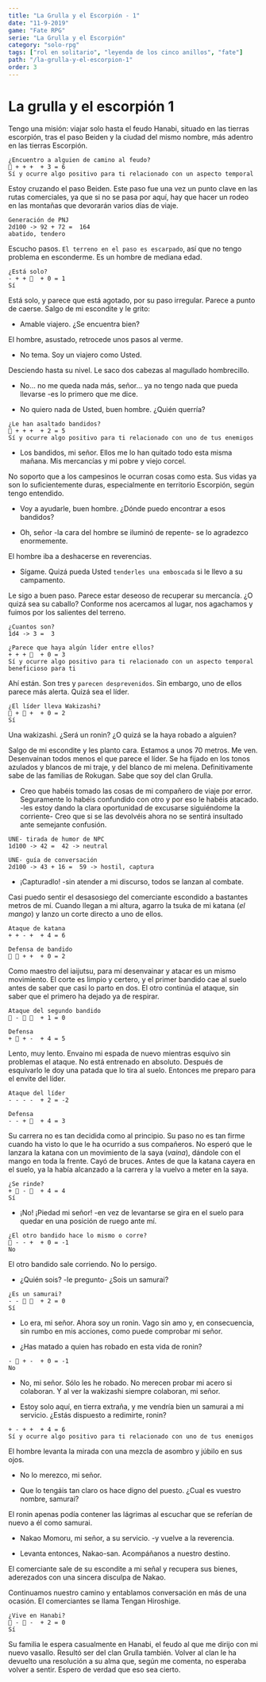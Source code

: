 ```yaml
---
title: "La Grulla y el Escorpión - 1"
date: "11-9-2019"
game: "Fate RPG"
serie: "La Grulla y el Escorpión"
category: "solo-rpg"
tags: ["rol en solitario", "leyenda de los cinco anillos", "fate"]
path: "/la-grulla-y-el-escorpion-1"
order: 3
---
```


# La grulla y el escorpión 1

Tengo una misión: viajar solo hasta el feudo Hanabi, situado en las tierras escorpión, tras el paso Beiden y la ciudad del mismo nombre, más adentro en las tierras Escorpión.

```
¿Encuentro a alguien de camino al feudo?
͸ + + +  + 3 = 6
Sí y ocurre algo positivo para ti relacionado con un aspecto temporal
```

Estoy cruzando el paso Beiden. Este paso fue una vez un punto clave en las rutas comerciales, ya que si no se pasa por aquí, hay que hacer un rodeo en las montañas que devorarán varios días de viaje.

```
Generación de PNJ
2d100 -> 92 + 72 =  164
abatido, tendero
```

Escucho pasos. `El terreno en el paso es escarpado`, así que no tengo problema en esconderme. Es un hombre de mediana edad.

```
¿Está solo?
- + + ͸  + 0 = 1
Sí
```

Está solo, y parece que está agotado, por su paso irregular. Parece a punto de caerse. Salgo de mi escondite y le grito:

- Amable viajero. ¿Se encuentra bien?

El hombre, asustado, retrocede unos pasos al verme.

- No tema. Soy un viajero como Usted.

Desciendo hasta su nivel. Le saco dos cabezas al magullado hombrecillo.

- No... no me queda nada más, señor... ya no tengo nada que pueda llevarse -es lo primero que me dice.

- No quiero nada de Usted, buen hombre. ¿Quién querría?

```
¿Le han asaltado bandidos?
͸ + + +  + 2 = 5
Sí y ocurre algo positivo para ti relacionado con uno de tus enemigos
```

- Los bandidos, mi señor. Ellos me lo han quitado todo esta misma mañana. Mis mercancías y mi pobre y viejo corcel.

No soporto que a los campesinos le ocurran cosas como esta. Sus vidas ya son lo suficientemente duras, especialmente en territorio Escorpión, según tengo entendido.

- Voy a ayudarle, buen hombre. ¿Dónde puedo encontrar a esos bandidos?

- Oh, señor -la cara del hombre se iluminó de repente- se lo agradezco enormemente.

El hombre iba a deshacerse en reverencias.

- Sígame. Quizá pueda Usted `tenderles una emboscada` si le llevo a su campamento.

Le sigo a buen paso. Parece estar deseoso de recuperar su mercancía. ¿O quizá sea su caballo? Conforme nos acercamos al lugar, nos agachamos y fuimos por los salientes del terreno.

```
¿Cuantos son?
1d4 -> 3 =  3
```

```
¿Parece que haya algún líder entre ellos?
+ + + ͸  + 0 = 3
Sí y ocurre algo positivo para ti relacionado con un aspecto temporal beneficioso para ti
```

Ahí están. Son tres y `parecen desprevenidos`. Sin embargo, uno de ellos parece más alerta. Quizá sea el líder.

```
¿El líder lleva Wakizashi?
͸ + ͸ +  + 0 = 2
Sí
```

Una wakizashi. ¿Será un ronin? ¿O quizá se la haya robado a alguien?

Salgo de mi escondite y les planto cara. Estamos a unos 70 metros. Me ven. Desenvainan todos menos el que parece el líder. Se ha fijado en los tonos azulados y blancos de mi traje, y del blanco de mi melena. Definitivamente sabe de las familias de Rokugan. Sabe que soy del clan Grulla.

- Creo que habéis tomado las cosas de mi compañero de viaje por error. Seguramente lo habéis confundido con otro y por eso le habéis atacado. -les estoy dando la clara oportunidad de excusarse siguiéndome la corriente- Creo que si se las devolvéis ahora no se sentirá insultado ante semejante confusión.

```
UNE- tirada de humor de NPC
1d100 -> 42 =  42 -> neutral
```

```
UNE- guía de conversación
2d100 -> 43 + 16 =  59 -> hostil, captura
```

- ¡Capturadlo! -sin atender a mi discurso, todos se lanzan al combate.

Casi puedo sentir el desasosiego del comerciante escondido a bastantes metros de mí. Cuando llegan a mi altura, agarro la tsuka de mi katana (_el mango_) y lanzo un corte directo a uno de ellos.

```
Ataque de katana
+ + - +  + 4 = 6
```

```
Defensa de bandido
͸ ͸ + +  + 0 = 2
```

Como maestro del iaijutsu, para mí desenvainar y atacar es un mismo movimiento. El corte es limpio y certero, y el primer bandido cae al suelo antes de saber que casi lo parto en dos. El otro continúa el ataque, sin saber que el primero ha dejado ya de respirar.

```
Ataque del segundo bandido
͸ - ͸ ͸  + 1 = 0
```

```
Defensa
+ ͸ + -  + 4 = 5
```

Lento, muy lento. Envaino mi espada de nuevo mientras esquivo sin problemas el ataque. No está entrenado en absoluto. Después de esquivarlo le doy una patada que lo tira al suelo. Entonces me preparo para el envite del líder.

```
Ataque del líder
- - - -  + 2 = -2
```

```
Defensa
- - + ͸  + 4 = 3
```

Su carrera no es tan decidida como al principio. Su paso no es tan firme cuando ha visto lo que le ha ocurrido a sus compañeros. No esperó que le lanzara la katana con un movimiento de la saya (_vaina_), dándole con el mango en toda la frente. Cayó de bruces. Antes de que la katana cayera en el suelo, ya la había alcanzado a la carrera y la vuelvo a meter en la saya.

```
¿Se rinde?
+ ͸ - ͸  + 4 = 4
Sí
```

- ¡No! ¡Piedad mi señor! -en vez de levantarse se gira en el suelo para quedar en una posición de ruego ante mí. 

```
¿El otro bandido hace lo mismo o corre?
͸ - - +  + 0 = -1
No
```

El otro bandido sale corriendo. No lo persigo.

- ¿Quién sois? -le pregunto- ¿Sois un samurai?

```
¿Es un samurai?
- - ͸ ͸  + 2 = 0
Sí
```

- Lo era, mi señor. Ahora soy un ronin. Vago sin amo y, en consecuencia, sin rumbo en mis acciones, como puede comprobar mi señor.

- ¿Has matado a quien has robado en esta vida de ronin?

```
- ͸ + -  + 0 = -1
No
```

- No, mi señor. Sólo les he robado. No merecen probar mi acero si colaboran. Y al ver la wakizashi siempre colaboran, mi señor.

- Estoy solo aquí, en tierra extraña, y me vendría bien un samurai a mi servicio. ¿Estás dispuesto a redimirte, ronin?

```
+ - + +  + 4 = 6
Sí y ocurre algo positivo para ti relacionado con uno de tus enemigos
```

El hombre levanta la mirada con una mezcla de asombro y júbilo en sus ojos. 

- No lo merezco, mi señor.

- Que lo tengáis tan claro os hace digno del puesto. ¿Cual es vuestro nombre, samurai?

El ronin apenas podía contener las lágrimas al escuchar que se referían de nuevo a él como samurai.

- Nakao Momoru, mi señor, a su servicio. -y vuelve a la reverencia.

- Levanta entonces, Nakao-san. Acompáñanos a nuestro destino.

El comerciante sale de su escondite a mi señal y recupera sus bienes, aderezados con una sincera disculpa de Nakao.

Continuamos nuestro camino y entablamos conversación en más de una ocasión. El comerciantes se llama Tengan Hiroshige.

```
¿Vive en Hanabi?
͸ - ͸ -  + 2 = 0
Sí
```

Su familia le espera casualmente en Hanabi, el feudo al que me dirijo con mi nuevo vasallo. Resultó ser del clan Grulla también. Volver al clan le ha devuelto una resolución a su alma que, según me comenta, no esperaba volver a sentir. Espero de verdad que eso sea cierto.

